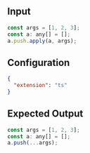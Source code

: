 
## Input
```javascript input
const args = [1, 2, 3];
const a: any[] = [];
a.push.apply(a, args);
```

## Configuration
```json configuration
{
  "extension": "ts"
}
```

## Expected Output
```javascript expected output
const args = [1, 2, 3];
const a: any[] = [];
a.push(...args);
```
